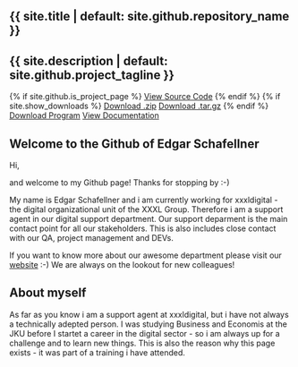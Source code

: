 <section class="page-header">
      <h1 class="project-name">{{ site.title | default: site.github.repository_name }}</h1>
      <h2 class="project-tagline">{{ site.description | default: site.github.project_tagline }}</h2>
      {% if site.github.is_project_page %}
        <a href="{{ site.github.repository_url }}" class="btn">View Source Code</a>
      {% endif %}
      {% if site.show_downloads %}
        <a href="{{ site.github.zip_url }}" class="btn">Download .zip</a>
        <a href="{{ site.github.tar_url }}" class="btn">Download .tar.gz</a>
      {% endif %}
      <a href="{{ site.github.releases_url }}" class="btn">Download Program</a>
      <a href="{{ site.github.wiki_url }}" class="btn">View Documentation</a>
</section>

## Welcome to the Github of Edgar Schafellner

Hi,

and welcome to my Github page! Thanks for stopping by :-)

My name is Edgar Schafellner and i am currently working for xxxldigital - the digital organizational unit of the XXXL Group. Therefore i am a support agent in our digital support department. Our support deparment is the main contact point for all our stakeholders. This is also includes close contact with our QA, project management and DEVs.

If you want to know more about our awesome department please visit our [website](https://www.xxxl.digital/about-en) :-) We are always on the lookout for new colleagues!

## About myself

As far as you know i am a support agent at xxxldigital, but i have not always a technically adepted person. I was studying Business and Economis at the JKU before I startet a career in the digital sector - so i am always up for a challenge and to learn new things. This is also the reason why this page exists - it was part of a training i have attended.
